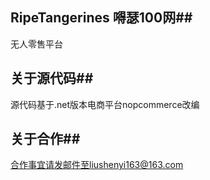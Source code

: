 ## RipeTangerines 嘚瑟100网##
无人零售平台
## 关于源代码##
源代码基于.net版本电商平台nopcommerce改编
## 关于合作##
   合作事宜请发邮件至liushenyi163@163.com
